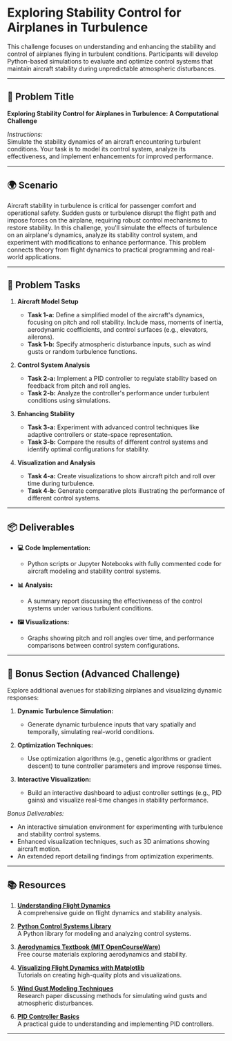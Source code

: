 # Exploring Stability Control for Airplanes in Turbulence

This challenge focuses on understanding and enhancing the stability and control of airplanes flying in turbulent conditions. Participants will develop Python-based simulations to evaluate and optimize control systems that maintain aircraft stability during unpredictable atmospheric disturbances.

---

## 📝 Problem Title

**Exploring Stability Control for Airplanes in Turbulence: A Computational Challenge**

*Instructions:*  
Simulate the stability dynamics of an aircraft encountering turbulent conditions. Your task is to model its control system, analyze its effectiveness, and implement enhancements for improved performance.

---

## 🌍 Scenario

Aircraft stability in turbulence is critical for passenger comfort and operational safety. Sudden gusts or turbulence disrupt the flight path and impose forces on the airplane, requiring robust control mechanisms to restore stability. In this challenge, you'll simulate the effects of turbulence on an airplane's dynamics, analyze its stability control system, and experiment with modifications to enhance performance. This problem connects theory from flight dynamics to practical programming and real-world applications.

---

## 🔧 Problem Tasks

1. **Aircraft Model Setup**  
   - **Task 1-a:** Define a simplified model of the aircraft's dynamics, focusing on pitch and roll stability. Include mass, moments of inertia, aerodynamic coefficients, and control surfaces (e.g., elevators, ailerons).
   - **Task 1-b:** Specify atmospheric disturbance inputs, such as wind gusts or random turbulence functions.

2. **Control System Analysis**  
   - **Task 2-a:** Implement a PID controller to regulate stability based on feedback from pitch and roll angles.  
   - **Task 2-b:** Analyze the controller's performance under turbulent conditions using simulations.

3. **Enhancing Stability**  
   - **Task 3-a:** Experiment with advanced control techniques like adaptive controllers or state-space representation.  
   - **Task 3-b:** Compare the results of different control systems and identify optimal configurations for stability.

4. **Visualization and Analysis**  
   - **Task 4-a:** Create visualizations to show aircraft pitch and roll over time during turbulence.  
   - **Task 4-b:** Generate comparative plots illustrating the performance of different control systems.

---

## 📦 Deliverables

- **💻 Code Implementation:**  
  - Python scripts or Jupyter Notebooks with fully commented code for aircraft modeling and stability control systems.
  
- **📊 Analysis:**  
  - A summary report discussing the effectiveness of the control systems under various turbulent conditions.
  
- **🖼️ Visualizations:**  
  - Graphs showing pitch and roll angles over time, and performance comparisons between control system configurations.

---

## 🎁 Bonus Section (Advanced Challenge)

Explore additional avenues for stabilizing airplanes and visualizing dynamic responses:

1. **Dynamic Turbulence Simulation:**  
   - Generate dynamic turbulence inputs that vary spatially and temporally, simulating real-world conditions.

2. **Optimization Techniques:**  
   - Use optimization algorithms (e.g., genetic algorithms or gradient descent) to tune controller parameters and improve response times.

3. **Interactive Visualization:**  
   - Build an interactive dashboard to adjust controller settings (e.g., PID gains) and visualize real-time changes in stability performance.

*Bonus Deliverables:*  
- An interactive simulation environment for experimenting with turbulence and stability control systems.  
- Enhanced visualization techniques, such as 3D animations showing aircraft motion.  
- An extended report detailing findings from optimization experiments.

---

## 📚 Resources

1. **[Understanding Flight Dynamics](https://www.amazon.com/Understanding-Flight-Dynamics-John-D-Anderson/dp/1111399696)**  
   A comprehensive guide on flight dynamics and stability analysis.

2. **[Python Control Systems Library](https://python-control.readthedocs.io/)**  
   A Python library for modeling and analyzing control systems.

3. **[Aerodynamics Textbook (MIT OpenCourseWare)](https://ocw.mit.edu/courses/aeronautics-and-astronautics/16-100-aerodynamics-fall-2022/)**  
   Free course materials exploring aerodynamics and stability.

4. **[Visualizing Flight Dynamics with Matplotlib](https://matplotlib.org/stable/gallery/lines_bars_and_markers/line_demo_dash_control.html)**  
   Tutorials on creating high-quality plots and visualizations.

5. **[Wind Gust Modeling Techniques](https://arc.aiaa.org/doi/abs/10.2514/6.2020-0256)**  
   Research paper discussing methods for simulating wind gusts and atmospheric disturbances.

6. **[PID Controller Basics](https://www.controleng.com/articles/designing-and-tuning-pid-controllers/)**  
   A practical guide to understanding and implementing PID controllers.

---
